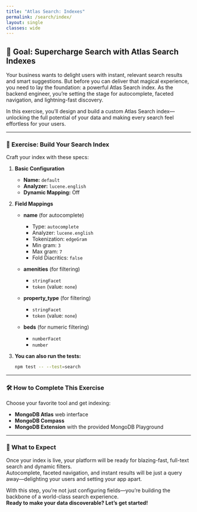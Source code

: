 ```yaml
---
title: "Atlas Search: Indexes"
permalink: /search/index/
layout: single
classes: wide
---
```


## 🚀 Goal: Supercharge Search with Atlas Search Indexes

Your business wants to delight users with instant, relevant search results and smart suggestions. But before you can deliver that magical experience, you need to lay the foundation: a powerful Atlas Search index. As the backend engineer, you’re setting the stage for autocomplete, faceted navigation, and lightning-fast discovery.

In this exercise, you’ll design and build a custom Atlas Search index—unlocking the full potential of your data and making every search feel effortless for your users.

---

### 🧩 Exercise: Build Your Search Index

Craft your index with these specs:

1. **Basic Configuration**
   - **Name:** `default`
   - **Analyzer:** `lucene.english`
   - **Dynamic Mapping:** Off

2. **Field Mappings**
   - **name** (for autocomplete)
     - Type: `autocomplete`
     - Analyzer: `lucene.english`
     - Tokenization: `edgeGram`
     - Min gram: `3`
     - Max gram: `7`
     - Fold Diacritics: `false`
   
   - **amenities** (for filtering)
     - `stringFacet`
     - `token` (value: `none`)

   - **property_type** (for filtering)
     - `stringFacet`
     - `token` (value: `none`)

   - **beds** (for numeric filtering)
     - `numberFacet`
     - `number`
3. **You can also run the tests:**  
   ```bash
   npm test -- --test=search
   ```

---

### 🛠️ How to Complete This Exercise

Choose your favorite tool and get indexing:
- **MongoDB Atlas** web interface
- **MongoDB Compass**
- **MongoDB Extension** with the provided MongoDB Playground

---

### 🚦 What to Expect

Once your index is live, your platform will be ready for blazing-fast, full-text search and dynamic filters.  
Autocomplete, faceted navigation, and instant results will be just a query away—delighting your users and setting your app apart.

With this step, you’re not just configuring fields—you’re building the backbone of a world-class search experience.  
**Ready to make your data discoverable? Let’s get started!**
